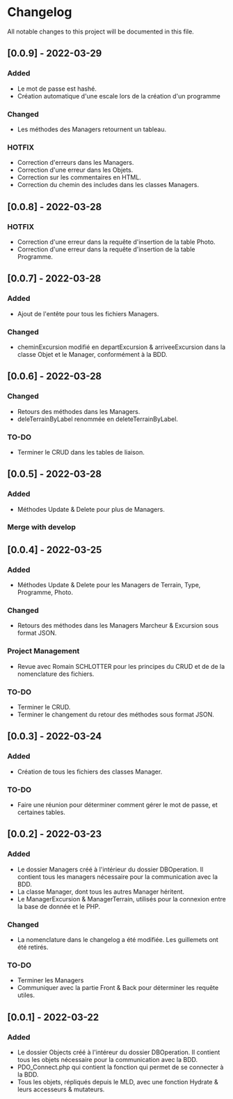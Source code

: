 # Changelog
All notable changes to this project will be documented in this file.

## [0.0.9] - 2022-03-29
### Added
- Le mot de passe est hashé.
- Création automatique d'une escale lors de la création d'un programme

### Changed
- Les méthodes des Managers retournent un tableau.

### HOTFIX
- Correction d'erreurs dans les Managers.
- Correction d'une erreur dans les Objets.
- Correction sur les commentaires en HTML.
- Correction du chemin des includes dans les classes Managers.

## [0.0.8] - 2022-03-28
### HOTFIX
- Correction d'une erreur dans la requête d'insertion de la table Photo.
- Correction d'une erreur dans la requête d'insertion de la table Programme.

## [0.0.7] - 2022-03-28
### Added
- Ajout de l'entête pour tous les fichiers Managers.

### Changed
- cheminExcursion modifié en departExcursion & arriveeExcursion dans la classe Objet et le Manager, conformément à la BDD.

## [0.0.6] - 2022-03-28
### Changed
- Retours des méthodes dans les Managers.
- deleTerrainByLabel renommée en deleteTerrainByLabel.

### TO-DO
- Terminer le CRUD dans les tables de liaison.

## [0.0.5] - 2022-03-28
### Added
- Méthodes Update & Delete pour plus de Managers.

### Merge with develop

## [0.0.4] - 2022-03-25
### Added
- Méthodes Update & Delete pour les Managers de Terrain, Type, Programme, Photo.

### Changed
- Retours des méthodes dans les Managers Marcheur & Excursion sous format JSON.

### Project Management
- Revue avec Romain SCHLOTTER pour les principes du CRUD et de de la nomenclature des fichiers.

### TO-DO
- Terminer le CRUD.
- Terminer le changement du retour des méthodes sous format JSON. 

## [0.0.3] - 2022-03-24
### Added
- Création de tous les fichiers des classes Manager.

### TO-DO
- Faire une réunion pour déterminer comment gérer le mot de passe, et certaines tables.

## [0.0.2] - 2022-03-23
### Added
- Le dossier Managers créé à l'intérieur du dossier DBOperation. Il contient tous les managers nécessaire pour la communication avec la BDD.
- La classe Manager, dont tous les autres Manager héritent.
- Le ManagerExcursion & ManagerTerrain, utilisés pour la connexion entre la base de donnée et le PHP.

### Changed
- La nomenclature dans le changelog a été modifiée. Les guillemets ont été retirés.

### TO-DO
- Terminer les Managers
- Communiquer avec la partie Front & Back pour déterminer les requête utiles.


## [0.0.1] - 2022-03-22
### Added
- Le dossier Objects créé à l'intéreur du dossier DBOperation. Il contient tous les objets nécessaire pour la communication avec la BDD.
- PDO_Connect.php qui contient la fonction qui permet de se connecter à la BDD.
- Tous les objets, répliqués depuis le MLD, avec une fonction Hydrate & leurs accesseurs & mutateurs.